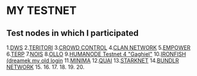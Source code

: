 # MY TESTNET

## Test nodes in which I participated



1.[DWS](https://dws.explorers.guru/validator/dewebvaloper1avtnh7w7d8pa7uakr4vscp2skdg3wg9flrgdr3)
2.[TERITORI](https://explorer.stavr.tech/teritori/staking/torivaloper12h3mykwltnv3tsvgwh7j334ra6ep3222ktju76)
3.[CROWD CONTROL](https://explorer.stavr.tech/cardchain/staking/ccvaloper1k2tyxj9pjxskpnqf87prkr9whzagnx5aprf2lg)
4.[CLAN NETWORK](https://testnet.explorer.testnet.run/Clan%20Network/staking/clanvaloper1mjml2l6e5t0hj6eyz4hyp8mlvgxpc733ak2cjq)
5.[EMPOWER](https://empower.explorers.guru/validator/empowervaloper1dyvp8vsrhrepnp4xlpspsswhx5rmam6vnens85)
6.[TERP](https://explorer.nodestake.top/terp-testnet/staking/terpvaloper1r3hwq6l7pq0lhgsu4893c6asnsdtvzgvagxaw3)
7.[NOIS](https://testnet.ping.pub/nois/staking/noisvaloper1l4gudwr60jk3awse85awn9wf762w9afcjtp2zj)
8.[OLLO](https://explorer.stavr.tech/ollo/staking/ollovaloper1wttdn7xxvyfugw7pnwz55q2fkf7gr4xvt9fdxr)
9.[HUMANODE Testnet 4 "Gaghiel"](https://telemetry.humanode.io/#list/0xb10e573169aaaa74d14931e98d414a8a631dd3bc6dda31101061ed3b7c2cb343)
10.[IRONFISH (dreamek my old login](https://testnet.ironfish.network/users/17986)
11.[MINIMA]()
12.[QUAI]()
13.[STARKNET](https://discord.com/channels/793094838509764618/956557041336455290/1030581742605713519)
14.[BUNDLR NETWORK](https://bundlr.network/explorer/Ry2bDGfBIvYtvDPYnf0eg_ijH4A1EDKaaEEecyjbUQ4)
15.[]()
16.[]()
17.[]()
18.[]()
19.[]()
20.[]()
